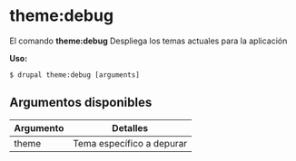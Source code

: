# theme:debug
El comando **theme:debug** Despliega los temas actuales para la aplicación

**Uso:**
```
$ drupal theme:debug [arguments] 
```

## Argumentos disponibles
Argumento | Detalles
---------|-------------
theme | Tema específico a depurar 
